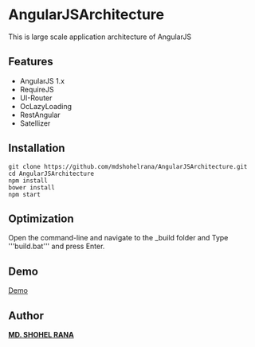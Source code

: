 # AngularJSArchitecture
This is large scale application architecture of AngularJS

## Features
- AngularJS 1.x
- RequireJS
- UI-Router
- OcLazyLoading
- RestAngular
- Satellizer

## Installation
```
git clone https://github.com/mdshohelrana/AngularJSArchitecture.git
cd AngularJSArchitecture
npm install
bower install
npm start
```

## Optimization
Open the command-line and navigate to the _build folder and Type '''build.bat''' and press Enter. 

## Demo
[Demo](https://angularjsarchitecture.herokuapp.com)

## Author
**[MD. SHOHEL RANA](https://github.com/mdshohelrana/aboutme)**
